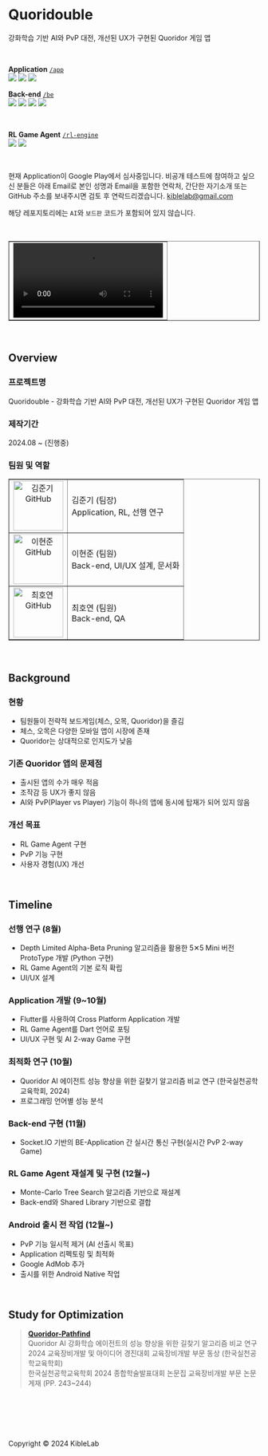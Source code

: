 # Quoridouble

강화학습 기반 AI와 PvP 대전, 개선된 UX가 구현된 Quoridor 게임 앱

<br />

**Application** [`/app`](https://github.com/KibleLab/quoridouble-portfolio/tree/main/app) <br />
<img src="https://img.shields.io/badge/Flutter-181717?style=flat-square&logo=flutter" />
<img src="https://img.shields.io/badge/Socket.IO Client-181717?style=flat-square&logo=Socket.io" />
<img src="https://img.shields.io/badge/Dart-181717?style=flat-square&logo=Dart" />

**Back-end** [`/be`](https://github.com/KibleLab/quoridouble-portfolio/tree/main/be) <br />
<img src="https://img.shields.io/badge/Spring Boot-181717?style=flat-square&logo=springboot" />
<img src="https://img.shields.io/badge/Socket.IO-181717?style=flat-square&logo=Socket.io" />
<img src="https://img.shields.io/badge/Gradle-181717?style=flat-square&logo=gradle" />
<img src="https://img.shields.io/badge/Java-181717?style=flat-square&logo=java" />

<br />

**RL Game Agent** [`/rl-engine`](https://github.com/KibleLab/quoridouble-portfolio/tree/main/rl-engine) <br />
<img src="https://img.shields.io/badge/CMake-181717?style=flat-square&logo=cmake" />
<img src="https://img.shields.io/badge/C++-181717?style=flat-square&logo=cplusplus" />

<br />

현재 Application이 Google Play에서 심사중입니다. 비공개 테스트에 참여하고 싶으신 분들은 아래 Email로 본인 성명과 Email을 포함한 연락처, 간단한 자기소개 또는 GitHub 주소를 보내주시면 검토 후 연락드리겠습니다. kiblelab@gmail.com

해당 레포지토리에는 `AI`와 `보드판` 코드가 포함되어 있지 않습니다.

<br />

<table border="1">
	<tr>
		<td align="center">
			<video src="https://github.com/user-attachments/assets/d843d772-89ed-49a9-95de-a449f0b022f3"  controls autoplay>
		</td>
	</tr>
</table>

<br />

## Overview

### 프로젝트명

Quoridouble - 강화학습 기반 AI와 PvP 대전, 개선된 UX가 구현된 Quoridor 게임 앱

### 제작기간

2024.08 ~ (진행중)

### 팀원 및 역할

<table border="1">
  <tr>
      <td align="center"><a href="https://github.com/Vulpes94"><img height="100px" width="100px" src="https://avatars.githubusercontent.com/u/74402423?v=4" alt="김준기 GitHub"/></a></td>
			<td align="left">김준기 (팀장)</br>Application, RL, 선행 연구</td>
  </tr>
  <tr>
			<td align="center"><a href="https://github.com/RegistryHJ"><img height="100px" width="100px" src="https://avatars.githubusercontent.com/u/55695897?v=4" alt="이현준 GitHub"/></a></td>
      <td align="left">이현준 (팀원)</br>Back-end, UI/UX 설계, 문서화</td>  
  </tr>
	<tr>
		<td align="center"><a href="https://github.com/SDpardres"><img height="100px" width="100px" src="https://avatars.githubusercontent.com/u/143976588?v=4" alt="최호연 GitHub"/></a></td>
		<td align="left">최호연 (팀원)</br>Back-end, QA</td>
	</tr>
</table>

<br />

## Background

### 현황

- 팀원들이 전략적 보드게임(체스, 오목, Quoridor)을 즐김
- 체스, 오목은 다양한 모바일 앱이 시장에 존재
- Quoridor는 상대적으로 인지도가 낮음

### 기존 Quoridor 앱의 문제점

- 출시된 앱의 수가 매우 적음
- 조작감 등 UX가 좋지 않음
- AI와 PvP(Player vs Player) 기능이 하나의 앱에 동시에 탑재가 되어 있지 않음

### 개선 목표

- RL Game Agent 구현
- PvP 기능 구현
- 사용자 경험(UX) 개선

<br>

## Timeline

### 선행 연구 (8월)

- Depth Limited Alpha-Beta Pruning 알고리즘을 활용한 5✕5 Mini 버전 ProtoType 개발 (Python 구현)
- RL Game Agent의 기본 로직 확립
- UI/UX 설계

### Application 개발 (9~10월)

- Flutter를 사용하여 Cross Platform Application 개발
- RL Game Agent를 Dart 언어로 포팅
- UI/UX 구현 및 AI 2-way Game 구현

### 최적화 연구 (10월)

- Quoridor AI 에이전트 성능 향상을 위한 길찾기 알고리즘 비교 연구 (한국실천공학교육학회, 2024)
- 프로그래밍 언어별 성능 분석

### Back-end 구현 (11월)

- Socket.IO 기반의 BE-Application 간 실시간 통신 구현(실시간 PvP 2-way Game)

### RL Game Agent 재설계 및 구현 (12월~)

- Monte-Carlo Tree Search 알고리즘 기반으로 재설계
- Back-end와 Shared Library 기반으로 결합

### Android 출시 전 작업 (12월~)

- PvP 기능 일시적 제거 (AI 선출시 목표)
- Application 리펙토링 및 최적화
- Google AdMob 추가
- 출시를 위한 Android Native 작업

<br />

## Study for Optimization

> **[Quoridor-Pathfind](https://github.com/RegistryHJ/quoridor-pathfind)** <br />
> Quoridor AI 강화학습 에이전트의 성능 향상을 위한 길찾기 알고리즘 비교 연구 <br />
> 2024 교육장비개발 및 아이디어 경진대회 교육장비개발 부문 동상 (한국실천공학교육학회) <br />
> 한국실천공학교육학회 2024 종합학술발표대회 논문집 교육장비개발 부문 논문 게재 (PP. 243~244) <br />

<br />

## <br />

Copyright © 2024 KibleLab

